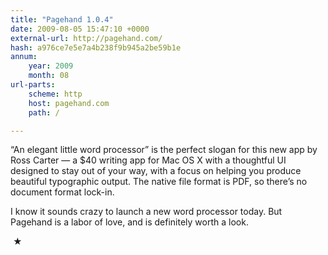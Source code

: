 ```yaml
---
title: "Pagehand 1.0.4"
date: 2009-08-05 15:47:10 +0000
external-url: http://pagehand.com/
hash: a976ce7e5e7a4b238f9b945a2be59b1e
annum:
    year: 2009
    month: 08
url-parts:
    scheme: http
    host: pagehand.com
    path: /

---
```


“An elegant little word processor” is the perfect slogan for this new app by Ross Carter — a $40 writing app for Mac OS X with a thoughtful UI designed to stay out of your way, with a focus on helping you produce beautiful typographic output. The native file format is PDF, so there’s no document format lock-in.


I know it sounds crazy to launch a new word processor today. But Pagehand is a labor of love, and is definitely worth a look.



 ★ 

